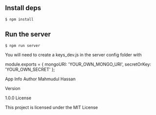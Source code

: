 ## Install deps
`$ npm install`

## Run the server
`$ npm run server`

You will need to create a keys_dev.js in the server config folder with

module.exports = {
  mongoURI: 'YOUR_OWN_MONGO_URI',
  secretOrKey: 'YOUR_OWN_SECRET'
};

App Info
Author
Mahmudul Hassan

Version

1.0.0
License

This project is licensed under the MIT License
